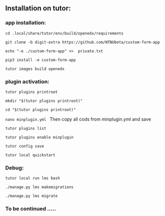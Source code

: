 
## Installation on tutor:

### app installation:

`cd .local/share/tutor/env/build/openedx/requirements   `

`git clone -b digit-extra https://github.com/NTNUbeta/custom-form-app `

`echo "-e ./custom-form-app" >>  private.txt `

`pip3 install -e custom-form-app `

`tutor images build openedx  `


### plugin activation:

`tutor plugins printroot  `

`mkdir "$(tutor plugins printroot)" `

`cd "$(tutor plugins printroot)" `

`nano minplugin.yml ` Then copy all cods from minplugin.yml and save

`tutor plugins list `

`tutor plugins enable minplugin `

`tutor config save `

`tutor local quickstart `

### Debug:

`tutor local run lms bash `

`./manage.py lms makemigrations `

`./manage.py lms migrate `

###     To be continued .....
